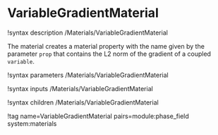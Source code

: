 # VariableGradientMaterial

!syntax description /Materials/VariableGradientMaterial

The material creates a material property with the name given by the parameter
`prop` that contains the L2 norm of the gradient of a coupled `variable`.

!syntax parameters /Materials/VariableGradientMaterial

!syntax inputs /Materials/VariableGradientMaterial

!syntax children /Materials/VariableGradientMaterial

!tag name=VariableGradientMaterial pairs=module:phase_field system:materials
